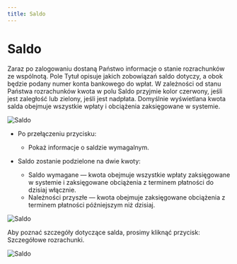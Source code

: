 ```yaml
---
title: Saldo
---
```


# Saldo

Zaraz po zalogowaniu dostaną Państwo informacje o stanie rozrachunków ze wspólnotą. Pole Tytuł opisuje jakich zobowiązań saldo dotyczy, a obok będzie podany numer konta bankowego do wpłat. W zależności od stanu Państwa rozrachunków kwota w polu Saldo przyjmie kolor czerwony, jeśli jest zaległość lub zielony, jeśli jest nadpłata. Domyślnie wyświetlana kwota salda obejmuje wszystkie wpłaty i obciążenia zaksięgowane w systemie.

![Saldo](saldo1.png)

- Po przełączeniu przycisku:
  - Pokaż informacje o saldzie wymagalnym.

- Saldo zostanie podzielone na dwie kwoty:
  - Saldo wymagane — kwota obejmuje wszystkie wpłaty zaksięgowane w systemie i zaksięgowane obciążenia z terminem płatności do dzisiaj włącznie.
  - Należności przyszłe — kwota obejmuje zaksięgowane obciążenia z terminem płatności późniejszym niż dzisiaj.

![Saldo](saldo2.png)

Aby poznać szczegóły dotyczące salda, prosimy kliknąć przycisk: Szczegółowe rozrachunki.

![Saldo](saldo3.png)